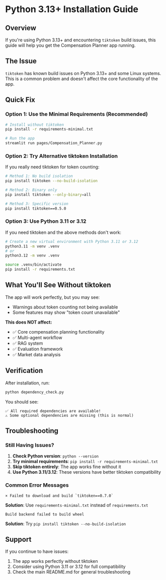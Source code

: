 # Python 3.13+ Installation Guide

## Overview
If you're using Python 3.13+ and encountering `tiktoken` build issues, this guide will help you get the Compensation Planner app running.

## The Issue
`tiktoken` has known build issues on Python 3.13+ and some Linux systems. This is a common problem and doesn't affect the core functionality of the app.

## Quick Fix

### Option 1: Use the Minimal Requirements (Recommended)
```bash
# Install without tiktoken
pip install -r requirements-minimal.txt

# Run the app
streamlit run pages/Compensation_Planner.py
```

### Option 2: Try Alternative tiktoken Installation
If you really need tiktoken for token counting:

```bash
# Method 1: No build isolation
pip install tiktoken --no-build-isolation

# Method 2: Binary only
pip install tiktoken --only-binary=all

# Method 3: Specific version
pip install tiktoken==0.5.0
```

### Option 3: Use Python 3.11 or 3.12
If you need tiktoken and the above methods don't work:

```bash
# Create a new virtual environment with Python 3.11 or 3.12
python3.11 -m venv .venv
# or
python3.12 -m venv .venv

source .venv/bin/activate
pip install -r requirements.txt
```

## What You'll See Without tiktoken

The app will work perfectly, but you may see:
- Warnings about token counting not being available
- Some features may show "token count unavailable"

**This does NOT affect:**
- ✅ Core compensation planning functionality
- ✅ Multi-agent workflow
- ✅ RAG system
- ✅ Evaluation framework
- ✅ Market data analysis

## Verification

After installation, run:
```bash
python dependency_check.py
```

You should see:
```
✅ All required dependencies are available!
⚠️ Some optional dependencies are missing (this is normal)
```

## Troubleshooting

### Still Having Issues?
1. **Check Python version**: `python --version`
2. **Try minimal requirements**: `pip install -r requirements-minimal.txt`
3. **Skip tiktoken entirely**: The app works fine without it
4. **Use Python 3.11/3.12**: These versions have better tiktoken compatibility

### Common Error Messages
```
× Failed to download and build `tiktoken==0.7.0`
```
**Solution**: Use `requirements-minimal.txt` instead of `requirements.txt`

```
Build backend failed to build wheel
```
**Solution**: Try `pip install tiktoken --no-build-isolation`

## Support

If you continue to have issues:
1. The app works perfectly without tiktoken
2. Consider using Python 3.11 or 3.12 for full compatibility
3. Check the main README.md for general troubleshooting 